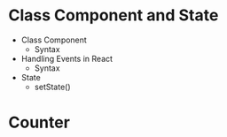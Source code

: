 # Class Component and State

- Class Component
  - Syntax
- Handling Events in React
  - Syntax
- State
  - setState()
# Counter
